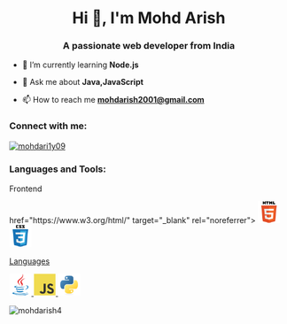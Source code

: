 <h1 align="center">Hi 👋, I'm Mohd Arish</h1>
<h3 align="center">A passionate web developer from India</h3>

- 🌱 I’m currently learning **Node.js**

- 💬 Ask me about **Java,JavaScript**

- 📫 How to reach me **mohdarish2001@gmail.com**

<h3 align="left">Connect with me:</h3>
<p align="left">
<a href="https://auth.geeksforgeeks.org/user/mohdari1y09" target="blank"><img align="center" src="https://raw.githubusercontent.com/rahuldkjain/github-profile-readme-generator/master/src/images/icons/Social/geeks-for-geeks.svg" alt="mohdari1y09" height="30" width="40" /></a>
</p>

<h3 align="left">Languages and Tools:</h3>
  Frontend
<p <a align="left"> href="https://www.w3.org/html/" target="_blank" rel="noreferrer"> <img src="https://raw.githubusercontent.com/devicons/devicon/master/icons/html5/html5-original-wordmark.svg" alt="html5" width="40" height="40"</a> <a href="https://www.w3schools.com/css/" target="_blank" rel="noreferrer"> <img src="https://raw.githubusercontent.com/devicons/devicon/master/icons/css3/css3-original-wordmark.svg" alt="css3" width="40" height="40"</a></p>
  Languages
 <p> <a href="https://www.java.com" target="_blank" rel="noreferrer"> <img src="https://raw.githubusercontent.com/devicons/devicon/master/icons/java/java-original.svg" alt="java" width="40" height="40"/> </a> <a href="https://developer.mozilla.org/en-US/docs/Web/JavaScript" target="_blank" rel="noreferrer"> <img src="https://raw.githubusercontent.com/devicons/devicon/master/icons/javascript/javascript-original.svg" alt="javascript" width="40" height="40"/><a href="https://www.python.org" target="_blank" rel="noreferrer"> <img src="https://raw.githubusercontent.com/devicons/devicon/master/icons/python/python-original.svg" alt="python" width="40" height="40"/> </a> </p>

<p><img align="center" src="https://github-readme-streak-stats.herokuapp.com/?user=mohdarish4&" alt="mohdarish4" /></p>

